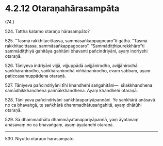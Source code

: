 # 4.2.12 Otaraṇahārasampāta

(74.)

524\. Tattha katamo otaraṇo hārasampāto?

525\. “Tasmā rakkhitacittassa, sammāsaṅkappagocaro”ti gāthā. “Tasmā rakkhitacittassa, sammāsaṅkappagocaro”. “Sammādiṭṭhipurekkhāro”ti sammādiṭṭhiyā gahitāya gahitāni bhavanti pañcindriyāni, ayaṃ indriyehi otaraṇā.

526\. Tāniyeva indriyāni vijjā, vijjuppādā avijjānirodho, avijjānirodhā saṅkhāranirodho, saṅkhāranirodhā viññāṇanirodho, evaṃ sabbaṃ, ayaṃ paṭiccasamuppādena otaraṇā.

527\. Tāniyeva pañcindriyāni tīhi khandhehi saṅgahitāni—  sīlakkhandhena samādhikkhandhena paññākkhandhena. Ayaṃ khandhehi otaraṇā.

528\. Tāni yeva pañcindriyāni saṅkhārapariyāpannāni. Ye saṅkhārā anāsavā no ca bhavaṅgā, te saṅkhārā dhammadhātusaṅgahitā, ayaṃ dhātūhi otaraṇā.

529\. Sā dhammadhātu dhammāyatanapariyāpannā, yaṃ āyatanaṃ anāsavaṃ no ca bhavaṅgaṃ, ayaṃ āyatanehi otaraṇā.

---

530\. Niyutto otaraṇo hārasampāto.
